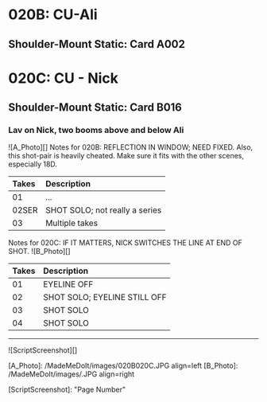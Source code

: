 # 020B: CU-Ali
## Shoulder-Mount Static: Card A002

# 020C: CU - Nick
## Shoulder-Mount Static: Card B016

### Lav on Nick, two booms above and below Ali

![A_Photo][]
Notes for 020B: REFLECTION IN WINDOW; NEED FIXED. Also, this shot-pair is heavily cheated. Make sure it fits with the other scenes, especially 18D.

| Takes | Description |
|:---|:----|
| 01 | ... |
| 02SER | SHOT SOLO; not really a series |
| 03 | Multiple takes |

Notes for 020C: IF IT MATTERS, NICK SWITCHES THE LINE AT END OF SHOT.
![B_Photo][]

| Takes | Description |
|:---|:----|
| 01 | EYELINE OFF |
| 02 | SHOT SOLO; EYELINE STILL OFF |
| 03 | SHOT SOLO |
| 04 | SHOT SOLO |

----

![ScriptScreenshot][]


[A_Photo]:  /MadeMeDoIt/images/020B020C.JPG align=left
[B_Photo]:  /MadeMeDoIt/images/.JPG align=right

[ScriptScreenshot]: "Page Number"